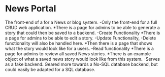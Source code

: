 # News Portal 
The front-end of a for a News or blog system. -Only the front-end for a full CRUD web application. 
    *There is a page for admins to be able to generate a story that could then be saved to a backend. -Create Functionality
    *There is a page for admins to be able to edit a story. -Update Functionality, -Delete functionality will also be handled here.
    *Then there is a page that shows what the story would look like for a users. -Read functionality
    *There is a page for admins to review all saved News stories.
    *There is an example object of what a saved news story would look like from this system. -Serves as a fake backend. Geared more towards a No-SQL database backend, but could easily be adapted for a SQL database. 

